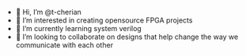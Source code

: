 - 👋 Hi, I’m @t-cherian
- 👀 I’m interested in creating opensource FPGA projects
- 🌱 I’m currently learning system verilog
- 💞️ I’m looking to collaborate on designs that help change the way we communicate with each other
<!-- - 📫 How to reach me ... -->

<!---
t-cherian/t-cherian is a ✨ special ✨ repository because its `README.md` (this file) appears on your GitHub profile.
You can click the Preview link to take a look at your changes.
--->
